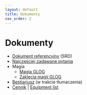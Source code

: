 ```yaml
---
layout: default
title: Dokumenty
nav_order: 2
---
```

# Dokumenty

- [Dokument referencyjny](docs/cairn-srd-pl.md) (SRD)
- [Najczęściej zadawane pytania](docs/faqs-pl.md)
- Magia
  - [Magia GLOG](docs/glog-magic-pl.md)
  - [Zaklęcia magii GLOG](docs/glog-spells-pl.md)
- [Bestiariusz](docs/monsters-pl.md) (w trakcie tłumaczenia)
- [Cennik](./docs/equipment-list-pl.md)  | [Equipment list](./docs/equipment-list.md)
